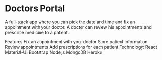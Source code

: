 <h1>Doctors Portal</h1>

A full-stack app where you can pick the date and time and fix an appointment with your doctor. A doctor can review his appointments and prescribe medicine to a patient.

Features
Fix an appointment with your doctor
Store patient information
Review appointments
Add prescriptions for each patient
Technology:
React
Material-UI
Bootstrap
Node.js
MongoDB
Heroku
